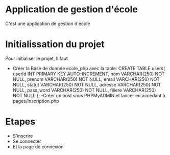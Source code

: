 # Application de gestion d'école
C'est une application de gestion d'école

# Initialissation du projet 
Pour initialiser le projet, Il faut
- Créer la Base de donnée ecole_php avec la table:
 CREATE TABLE users(
  userId INT PRIMARY KEY AUTO-INCREMENT,
  nom VARCHAR(250) NOT NULL,
  prenom VARCHAR(250) NOT NULL,
  email VARCHAR(250) NOT NULL,
  statut VARCHAR(250) NOT NULL,
  adresse VARCHAR(250) NOT NULL,
  pass_word VARCHAR(250) NOT NULL,
  filiere VARCHAR(250) NOT NULL
);
-Créer un host sous PHPMyADMIN
et lancer en accédant à pages/inscription.php
# Etapes 
- S'inscrire
- Se connecter
- Et la page de connexion
